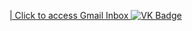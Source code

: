 <div id=”badges” align =”center”>
	<a href= “https://vk.com/rutell_blowhey”
    <img src="https://img.shields.io/badge/VK-blue?style=for-the-badge&logo=myki&logoColor=white" alt="VK Badge" />
  </a>  
  
  <a href="https://mail.google.com/mail/u/0/#inbox"> | Click to access Gmail Inbox
    <img src="https://img.shields.io/badge/EMAIL-red?style=for-the-badge&logo=Gmail1&logoColor=white" alt="VK Badge" />
  </a> 
</div>
